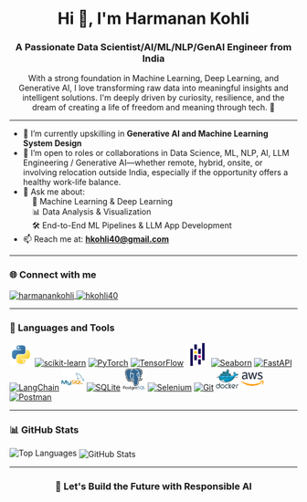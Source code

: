 <h1 align="center">Hi 👋, I'm Harmanan Kohli</h1>
<h3 align="center">A Passionate Data Scientist/AI/ML/NLP/GenAI Engineer from India</h3>

<p align="center">
With a strong foundation in Machine Learning, Deep Learning, and Generative AI, I love transforming raw data into meaningful insights and intelligent solutions. I'm deeply driven by curiosity, resilience, and the dream of creating a life of freedom and meaning through tech. 🚀
</p>

---

- 🌱 I’m currently upskilling in **Generative AI and Machine Learning System Design**
- 🤝 I’m open to roles or collaborations in Data Science, ML, NLP, AI, LLM Engineering / Generative AI—whether remote, hybrid, onsite, or involving relocation outside India, especially if the opportunity offers a       healthy work-life balance.
- 💬 Ask me about:  
  &nbsp;&nbsp;&nbsp;&nbsp;🧠 Machine Learning & Deep Learning  
  &nbsp;&nbsp;&nbsp;&nbsp;📊 Data Analysis & Visualization  
  &nbsp;&nbsp;&nbsp;&nbsp;🛠 End-to-End ML Pipelines & LLM App Development  
- 📫 Reach me at: **hkohli40@gmail.com**

---

<h3 align="left">🌐 Connect with me</h3>
<p align="left">
  <a href="https://linkedin.com/in/harmanankohli" target="blank">
    <img align="center" src="https://raw.githubusercontent.com/rahuldkjain/github-profile-readme-generator/master/src/images/icons/Social/linked-in-alt.svg" alt="harmanankohli" height="30" width="40" />
  </a>
  <a href="https://www.leetcode.com/hkohli40" target="blank">
    <img align="center" src="https://raw.githubusercontent.com/rahuldkjain/github-profile-readme-generator/master/src/images/icons/Social/leet-code.svg" alt="hkohli40" height="30" width="40" />
  </a>
</p>

---

<h3 align="left">🧰 Languages and Tools</h3>
<p align="left">
  <a href="https://www.python.org" target="_blank"><img src="https://raw.githubusercontent.com/devicons/devicon/master/icons/python/python-original.svg" width="40" height="40" alt="Python" /></a>
  <a href="https://scikit-learn.org/" target="_blank"><img src="https://upload.wikimedia.org/wikipedia/commons/0/05/Scikit_learn_logo_small.svg" width="40" height="40" alt="scikit-learn" /></a>
  <a href="https://pytorch.org/" target="_blank"><img src="https://www.vectorlogo.zone/logos/pytorch/pytorch-icon.svg" width="40" height="40" alt="PyTorch" /></a>
  <a href="https://www.tensorflow.org" target="_blank"><img src="https://www.vectorlogo.zone/logos/tensorflow/tensorflow-icon.svg" width="40" height="40" alt="TensorFlow" /></a>
  <a href="https://pandas.pydata.org/" target="_blank"><img src="https://raw.githubusercontent.com/devicons/devicon/2ae2a900d2f041da66e950e4d48052658d850630/icons/pandas/pandas-original.svg" width="40" height="40" alt="Pandas" /></a>
  <a href="https://seaborn.pydata.org/" target="_blank"><img src="https://seaborn.pydata.org/_images/logo-mark-lightbg.svg" width="40" height="40" alt="Seaborn" /></a>
  <a href="https://fastapi.tiangolo.com/" target="_blank"><img src="https://fastapi.tiangolo.com/img/logo-margin/logo-teal.png" width="40" height="40" alt="FastAPI" /></a>
  <a href="https://langchain.com/" target="_blank"><img src="https://www.vectorlogo.zone/logos/langchain/langchain-icon.svg" width="40" height="40" alt="LangChain" /></a>
  <a href="https://www.mysql.com/" target="_blank"><img src="https://raw.githubusercontent.com/devicons/devicon/master/icons/mysql/mysql-original-wordmark.svg" width="40" height="40" alt="MySQL" /></a>
  <a href="https://www.sqlite.org/" target="_blank"><img src="https://www.vectorlogo.zone/logos/sqlite/sqlite-icon.svg" width="40" height="40" alt="SQLite" /></a>
  <a href="https://www.postgresql.org/" target="_blank"><img src="https://raw.githubusercontent.com/devicons/devicon/master/icons/postgresql/postgresql-original-wordmark.svg" width="40" height="40" alt="PostgreSQL" /></a>
  <a href="https://www.selenium.dev/" target="_blank"><img src="https://raw.githubusercontent.com/detain/svg-logos/780f25886640cef088af994181646db2f6b1a3f8/svg/selenium-logo.svg" width="40" height="40" alt="Selenium" /></a>
  <a href="https://git-scm.com/" target="_blank"><img src="https://www.vectorlogo.zone/logos/git-scm/git-scm-icon.svg" width="40" height="40" alt="Git" /></a>
  <a href="https://www.docker.com/" target="_blank"><img src="https://raw.githubusercontent.com/devicons/devicon/master/icons/docker/docker-original-wordmark.svg" width="40" height="40" alt="Docker" /></a>
  <a href="https://aws.amazon.com/" target="_blank"><img src="https://raw.githubusercontent.com/devicons/devicon/master/icons/amazonwebservices/amazonwebservices-original-wordmark.svg" width="40" height="40" alt="AWS" /></a>
  <a href="https://postman.com/" target="_blank"><img src="https://www.vectorlogo.zone/logos/getpostman/getpostman-icon.svg" width="40" height="40" alt="Postman" /></a>
</p>


---

<h3 align="left">📊 GitHub Stats</h3>

<p>
  <img align="left" src="https://github-readme-stats.vercel.app/api/top-langs?username=harmanankohli&show_icons=true&locale=en&layout=compact" alt="Top Languages" />
</p>

<p>&nbsp;<img align="center" src="https://github-readme-stats.vercel.app/api?username=harmanankohli&show_icons=true&locale=en" alt="GitHub Stats" /></p>

---

<h3 align="center">🌟 Let's Build the Future with Responsible AI</h3>
